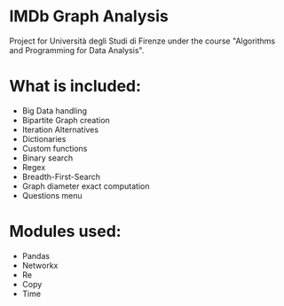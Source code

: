 # IMDb Graph Analysis

Project for Università degli Studi di Firenze under the course "Algorithms and Programming for Data Analysis".

# What is included:
* Big Data handling
* Bipartite Graph creation
* Iteration Alternatives
* Dictionaries
* Custom functions
* Binary search
* Regex
* Breadth-First-Search
* Graph diameter exact computation
* Questions menu

# Modules used:
* Pandas
* Networkx
* Re
* Copy
* Time
